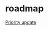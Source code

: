 # roadmap

[Priority update](https://github.com/AppCheap/roadmap/issues?q=is%3Aissue+is%3Aopen+sort%3Areactions-%2B1-desc)
